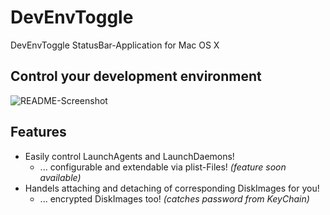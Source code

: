 # DevEnvToggle

DevEnvToggle StatusBar-Application for Mac OS X

## Control your development environment

![README-Screenshot](https://raw.github.com/mmichaa/DevEnvToggle/master/README-Screenshot.png)

## Features

* Easily control LaunchAgents and LaunchDaemons!
  * ... configurable and extendable via plist-Files! *(feature soon available)*
* Handels attaching and detaching of corresponding DiskImages for you!
  * ... encrypted DiskImages too! *(catches password from KeyChain)*
